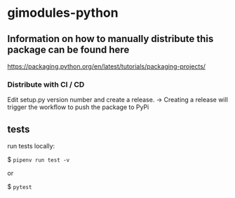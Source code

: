 # gimodules-python

## Information on how to manually distribute this package can be found here

https://packaging.python.org/en/latest/tutorials/packaging-projects/

### Distribute with CI / CD
Edit setup.py version number and create a release.
-> Creating a release will trigger the workflow to push the package to PyPi

## tests

run tests locally:

$ `pipenv run test -v` 

or 

$ `pytest`